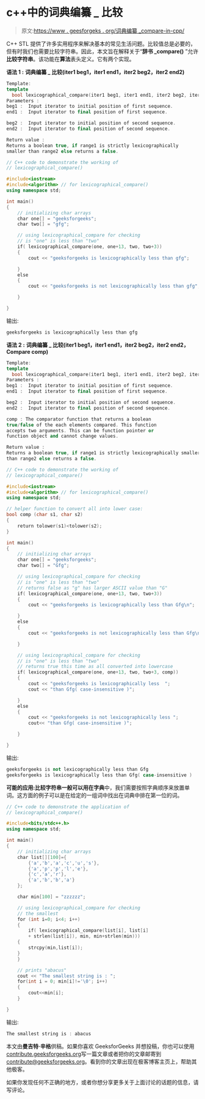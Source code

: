 # c++中的词典编纂 _ 比较

> 原文:[https://www . geesforgeks . org/词典编纂 _compare-in-cpp/](https://www.geeksforgeeks.org/lexicographical_compare-in-cpp/)

C++ STL 提供了许多实用程序来解决基本的常见生活问题。比较值总是必要的，但有时我们也需要比较字符串。因此，本文旨在解释关于“**辞书 _compare()** ”允许**比较字符串**。该功能在**算法**表头定义。它有两个实现。

**语法 1 :** **词典编纂 _ 比较(iter1 beg1，iter1 end1，iter2 beg2，iter2 end2)**

```cpp
Template:
template 
  bool lexicographical_compare(iter1 beg1, iter1 end1, iter2 beg2, iter2 end2)
Parameters : 
beg1 :  Input iterator to initial position of first sequence.
end1 :  Input iterator to final position of first sequence.

beg2 :  Input iterator to initial position of second sequence.
end2 :  Input iterator to final position of second sequence.

Return value : 
Returns a boolean true, if range1 is strictly lexicographically 
smaller than range2 else returns a false.

```

```cpp
// C++ code to demonstrate the working of 
// lexicographical_compare()

#include<iostream>
#include<algorithm> // for lexicographical_compare()
using namespace std;

int main()
{
    // initializing char arrays
    char one[] = "geeksforgeeks";
    char two[] = "gfg";

    // using lexicographical_compare for checking 
    // is "one" is less than "two"
    if( lexicographical_compare(one, one+13, two, two+3))
    {
        cout << "geeksforgeeks is lexicographically less than gfg";

    }
    else
    {
        cout << "geeksforgeeks is not lexicographically less than gfg";

    }

}
```

输出:

```cpp
geeksforgeeks is lexicographically less than gfg

```

**语法 2 :** **词典编纂 _ 比较(iter1 beg1，iter1 end1，iter2 beg2，iter2 end2，Compare comp)**

```cpp
Template:
template 
  bool lexicographical_compare(iter1 beg1, iter1 end1, iter2 beg2, iter2 end2)
Parameters : 
beg1 :  Input iterator to initial position of first sequence.
end1 :  Input iterator to final position of first sequence.

beg2 :  Input iterator to initial position of second sequence.
end2 :  Input iterator to final position of second sequence.

comp : The comparator function that returns a boolean
true/false of the each elements compared. This function 
accepts two arguments. This can be function pointer or 
function object and cannot change values.

Return value : 
Returns a boolean true, if range1 is strictly lexicographically smaller 
than range2 else returns a false.

```

```cpp
// C++ code to demonstrate the working of 
// lexicographical_compare()

#include<iostream>
#include<algorithm> // for lexicographical_compare()
using namespace std;

// helper function to convert all into lower case:
bool comp (char s1, char s2)
{
    return tolower(s1)<tolower(s2);
}

int main()
{
    // initializing char arrays
    char one[] = "geeksforgeeks";
    char two[] = "Gfg";

    // using lexicographical_compare for checking 
    // is "one" is less than "two"
    // returns false as "g" has larger ASCII value than "G"
    if( lexicographical_compare(one, one+13, two, two+3))
    {
        cout << "geeksforgeeks is lexicographically less than Gfg\n";

    }
    else
    {
        cout << "geeksforgeeks is not lexicographically less than Gfg\n";

    }

    // using lexicographical_compare for checking 
    // is "one" is less than "two"
    // returns true this time as all converted into lowercase
    if( lexicographical_compare(one, one+13, two, two+3, comp))
    {
        cout << "geeksforgeeks is lexicographically less  ";
        cout << "than Gfg( case-insensitive )";

    }
    else
    {
        cout << "geeksforgeeks is not lexicographically less ";
        cout<< "than Gfg( case-insensitive )";

    }

}
```

输出:

```cpp
geeksforgeeks is not lexicographically less than Gfg
geeksforgeeks is lexicographically less than Gfg( case-insensitive )

```

**可能的应用:**比较字符串一般可以用在**字典**中，我们需要按照字典顺序来放置单词。这方面的例子可以是在给定的一组词中找出在词典中排在第一位的词。

```cpp
// C++ code to demonstrate the application of 
// lexicographical_compare()

#include<bits/stdc++.h>
using namespace std;

int main()
{
    // initializing char arrays
    char list[][100]={
        {'a','b','a','c','u','s'},
        {'a','p','p','l','e'},
        {'c','a','r'},
        {'a','b','b','a'}
    };

    char min[100] = "zzzzzz";

    // using lexicographical_compare for checking 
    // the smallest
    for (int i=0; i<4; i++)
    { 
        if( lexicographical_compare(list[i], list[i] 
        + strlen(list[i]), min, min+strlen(min)))
    {
        strcpy(min,list[i]);
    }
    }

    // prints "abacus"
    cout << "The smallest string is : ";
    for(int i = 0; min[i]!='\0'; i++)
    {
        cout<<min[i];
    }

}
```

输出:

```cpp
The smallest string is : abacus

```

本文由**曼吉特·辛格**供稿。如果你喜欢 GeeksforGeeks 并想投稿，你也可以使用[contribute.geeksforgeeks.org](http://www.contribute.geeksforgeeks.org)写一篇文章或者把你的文章邮寄到 contribute@geeksforgeeks.org。看到你的文章出现在极客博客主页上，帮助其他极客。

如果你发现任何不正确的地方，或者你想分享更多关于上面讨论的话题的信息，请写评论。
